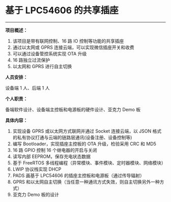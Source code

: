 # 基于 LPC54606 的共享插座

---

**项目概述：**

1. 该项目是带有联网控制、16 路 IO 控制等功能的共享插座
2. 通过以太网或 GPRS 连接云端，可以实现微信插座开关和收费
3. 可以通过设备管控系统实现 OTA 升级
4. 16 路独立过流保护
5. 以太网和 GPRS 进行自主切换

**人员安排：**

设备端 1 人、后端 1 人

**个人职责：**

备端软件设计、设备端主控板和电源板的硬件设计、亚克力 Demo 板

**具体内容：**

1. 实现设备 GPRS 或以太网方式联网并通过 Socket 连接云端，以 JSON 格式的私有协议打通与云端的链路层通讯(设备注册、设备控制等)
2. 编写 Bootloader，实现插座主控板的 OTA 升级，检验采用 CRC 和 MD5
3. 16 路 GPIO 控制 16 个继电器的开启与关闭
4. 读写内部 EEPROM，保存充电状态数据
5. 基于 FreeRTOS 多线程编程（异常模块、事件模块、定时器模块、网络模块）
6. LWIP 协议栈实现 DHCP
7. PADS 画基于 LPC54606 的插座主控板和电源板（通过传导辐射）
8. GPRS 和以太网自主切换（当任意一种通讯方式失效，则自主切换另外一种方式）
9. 亚克力 Demo 板的设计
